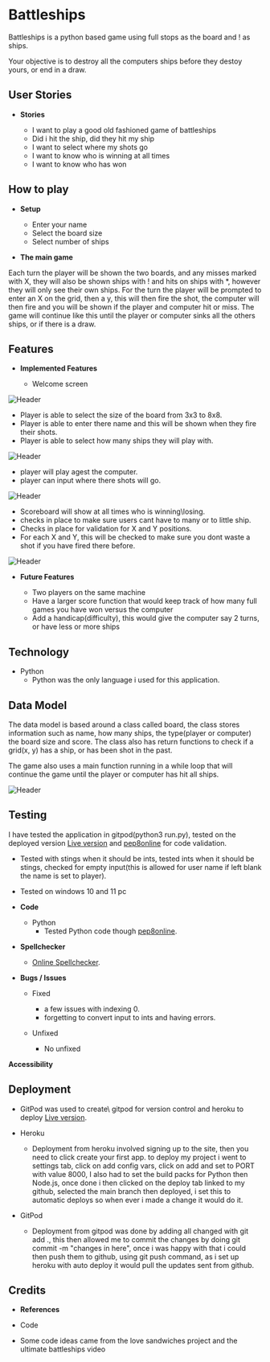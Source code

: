 # Battleships
Battleships is a python based game using full stops as the board and ! as ships.

Your objective is to destroy all the computers ships before they destoy yours, or end in a draw.

## User Stories

- __Stories__

    - I want to play a good old fashioned game of battleships
    - Did i hit the ship, did they hit my ship
    - I want to select where my shots go
    - I want to know who is winning at all times
    - I want to know who has won

## How to play

- __Setup__

    - Enter your name
    - Select the board size
    - Select number of ships

- __The main game__

Each turn the player will be shown  the two boards, and any misses marked with X, they will also be shown  ships with ! and hits on ships with *, however they will only see their own ships.
For the turn the player will be prompted to enter an X on the grid, then a y, this will then fire the shot, the computer will then fire and you will be shown if the player and computer hit or miss.
The game will continue like this until the player or computer sinks all the others ships, or if there is a draw.

## Features

- __Implemented Features__

    - Welcome screen

![Header](docs/wireframe/welcome.jpg)

- Player is able to select the size of the board from 3x3 to 8x8.
- Player is able to enter there name and this will be shown when they fire their shots.
- Player is able to select how many ships they will play with.

![Header](docs/wireframe/options.jpg)

- player will play agest the computer.
- player can input where there shots will go.

![Header](docs/wireframe/firstturn.jpg)

- Scoreboard will show at all times who is winning\losing.
- checks in place to make sure users cant have to many or to little ship.
- Checks in place for validation for X and Y positions.
- For each X and Y, this will be checked to make sure you dont waste a shot if you have fired there before.

![Header](docs/wireframe/secondturn.jpg)


- __Future Features__

    - Two players on the same machine
    - Have a larger score function that would keep track of how many full games you have won versus the computer
    - Add a handicap(difficulty), this would give the computer say 2 turns, or have less or more ships

## Technology

- Python
    - Python was the only language i used for this application.

## Data Model

The data model is based around a class called board, the class stores information such as name, how many ships, the type(player or computer) the board size and score. The class also has return functions to check if a grid(x, y) has a ship, or has been shot in the past.

The game also uses a main function running in a while loop that will continue the game until the player or computer has hit all ships.

![Header](docs/wireframe/wireframe.jpg)

## Testing

I have tested the application in gitpod(python3 run.py), tested on the deployed version [Live version](https://sean-clark-project-3.herokuapp.com/) and [pep8online](http://pep8online.com/) for code validation.

- Tested with stings when it should be ints, tested ints when it should be stings, checked for empty input(this is allowed for user name if left blank the name is set to player).
- Tested on windows 10 and 11 pc

- __Code__

    - Python
        - Tested Python code though [pep8online](http://pep8online.com/checkresult).


- __Spellchecker__

    - [Online Spellchecker](https://www.online-spellcheck.com/).

- __Bugs / Issues__

    - Fixed
        - a few issues with indexing 0.
        - forgetting to convert input to ints and having errors.

    - Unfixed
        - No unfixed

__Accessibility__

## Deployment

- GitPod was used to create\ gitpod for version control and heroku to deploy [Live version](https://sean-clark-project-3.herokuapp.com/).

- Heroku
    - Deployment from heroku involved signing up to the site, then you need to click create your first app. to deploy my project i went to settings tab, click on add config vars, click on add and set to PORT with value 8000, I also had to set the build packs for Python then Node.js, once done i then clicked on the deploy tab linked to my github, selected the main branch then deployed, i set this to automatic deploys so when ever i made a change it would do it.

- GitPod
    - Deployment from gitpod was done by adding all changed with git add ., this then allowed me to commit the changes by doing git commit -m "changes in here", once i was happy with that i could then push them to github, using git push command, as i set up heroku with auto deploy it would pull the updates sent from github.

## Credits

- __References__

- Code
 - Some code ideas came from the love sandwiches project and the ultimate battleships video